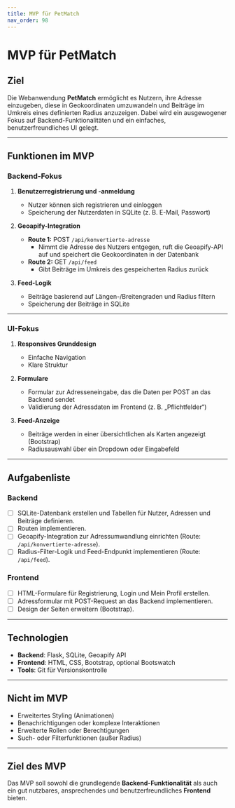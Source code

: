 ```yaml
---
title: MVP für PetMatch
nav_order: 98
---
```


# MVP für PetMatch

## Ziel
Die Webanwendung **PetMatch** ermöglicht es Nutzern, ihre Adresse einzugeben, diese in Geokoordinaten umzuwandeln und Beiträge im Umkreis eines definierten Radius anzuzeigen. Dabei wird ein ausgewogener Fokus auf Backend-Funktionalitäten und ein einfaches, benutzerfreundliches UI gelegt.

---

## Funktionen im MVP

### Backend-Fokus
1. **Benutzerregistrierung und -anmeldung**
   - Nutzer können sich registrieren und einloggen
   - Speicherung der Nutzerdaten in SQLite (z. B. E-Mail, Passwort)

2. **Geoapify-Integration**
   - **Route 1:** POST `/api/konvertierte-adresse`
     - Nimmt die Adresse des Nutzers entgegen, ruft die Geoapify-API auf und speichert die Geokoordinaten in der Datenbank
   - **Route 2:** GET `/api/feed`
     - Gibt Beiträge im Umkreis des gespeicherten Radius zurück

3. **Feed-Logik**
   - Beiträge basierend auf Längen-/Breitengraden und Radius filtern
   - Speicherung der Beiträge in SQLite

---

### UI-Fokus
1. **Responsives Grunddesign**
   - Einfache Navigation
   - Klare Struktur 
   

2. **Formulare**
   - Formular zur Adresseneingabe, das die Daten per POST an das Backend sendet
   - Validierung der Adressdaten im Frontend (z. B. „Pflichtfelder“)

3. **Feed-Anzeige**
   - Beiträge werden in einer übersichtlichen als Karten angezeigt (Bootstrap)
   - Radiusauswahl über ein Dropdown oder Eingabefeld

---

## Aufgabenliste

### Backend
- [ ] SQLite-Datenbank erstellen und Tabellen für Nutzer, Adressen und Beiträge definieren.
- [ ] Routen implementieren.
- [ ] Geoapify-Integration zur Adressumwandlung einrichten (Route: `/api/konvertierte-adresse`).
- [ ] Radius-Filter-Logik und Feed-Endpunkt implementieren (Route: `/api/feed`).

### Frontend
- [ ] HTML-Formulare für Registrierung, Login und Mein Profil erstellen.
- [ ] Adressformular mit POST-Request an das Backend implementieren.
- [ ] Design der Seiten erweitern (Bootstrap).

---

## Technologien
- **Backend**: Flask, SQLite, Geoapify API
- **Frontend**: HTML, CSS, Bootstrap, optional Bootswatch
- **Tools**: Git für Versionskontrolle

---

## Nicht im MVP
- Erweitertes Styling (Animationen)
- Benachrichtigungen oder komplexe Interaktionen
- Erweiterte Rollen oder Berechtigungen
- Such- oder Filterfunktionen (außer Radius)

---

## Ziel des MVP
Das MVP soll sowohl die grundlegende **Backend-Funktionalität** als auch ein gut nutzbares, ansprechendes und benutzerfreundliches **Frontend** bieten. 
